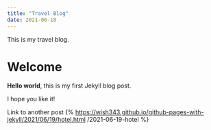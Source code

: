 ```yaml
---
title: "Travel Blog"
date: 2021-06-18
---
```

This is my travel blog.

# Welcome

**Hello world**, this is my first Jekyll blog post.

I hope you like it!

Link to another post {% https://wish343.github.io/github-pages-with-jekyll/2021/06/19/hotel.html /2021-06-19-hotel %}
